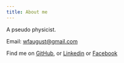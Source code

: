 ```yaml
---
title: About me
---
```


A pseudo physicist.

Email: wfaugust@gmail.com

Find me on [GitHub](https://github.com/wfaugust), or [Linkedin](https://www.linkedin.com/in/fang-audrey-wang/) or [Facebook](https://www.facebook.com/profile.php?id=100005392728939)
